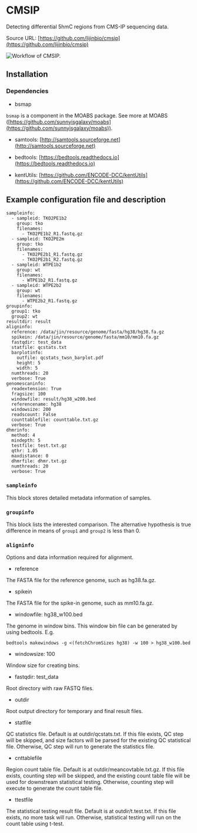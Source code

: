 # CMSIP

Detecting differential 5hmC regions from CMS-IP sequencing data.

Source URL: [https://github.com/lijinbio/cmsip](https://github.com/lijinbio/cmsip)

![Workflow of CMSIP.](cmsip_flowchart.png)

## Installation

### Dependencies

- bsmap

`bsmap` is a component in the MOABS package. See more at MOABS ([https://github.com/sunnyisgalaxy/moabs](https://github.com/sunnyisgalaxy/moabs)).

- samtools: [http://samtools.sourceforge.net](http://samtools.sourceforge.net)

- bedtools: [https://bedtools.readthedocs.io](https://bedtools.readthedocs.io)

- kentUtils: [https://github.com/ENCODE-DCC/kentUtils](https://github.com/ENCODE-DCC/kentUtils)

## Example configuration file and description

```
sampleinfo:
  - sampleid: TKO2PE1b2
    group: tko
    filenames:
      - TKO2PE1b2_R1.fastq.gz
  - sampleid: TKO2PE2m
    group: tko
    filenames:
      - TKO2PE2b1_R1.fastq.gz
      - TKO2PE2b1_R2.fastq.gz
  - sampleid: WTPE1b2
    group: wt
    filenames:
      - WTPE1b2_R1.fastq.gz
  - sampleid: WTPE2b2
    group: wt
    filenames:
      - WTPE2b2_R1.fastq.gz
groupinfo:
  group1: tko
  group2: wt
resultdir: result
aligninfo:
  reference: /data/jin/resource/genome/fasta/hg38/hg38.fa.gz
  spikein: /data/jin/resource/genome/fasta/mm10/mm10.fa.gz
  fastqdir: test_data
  statfile: qcstats.txt
  barplotinfo:
    outfile: qcstats_twsn_barplot.pdf
    height: 5
    width: 5
  numthreads: 20
  verbose: True
genomescaninfo:
  readextension: True
  fragsize: 100
  windowfile: result/hg38_w200.bed
  referencename: hg38
  windowsize: 200
  readscount: False
  counttablefile: counttable.txt.gz
  verbose: True
dhmrinfo:
  method: 4
  mindepth: 5
  testfile: test.txt.gz
  qthr: 1.05
  maxdistance: 0
  dhmrfile: dhmr.txt.gz
  numthreads: 20
  verbose: True
```

### `sampleinfo`

This block stores detailed metadata information of samples.

### `groupinfo`

This block lists the interested comparison.  The alternative hypothesis is true difference in means of `group1` and `group2` is less than 0.

### `aligninfo`

Options and data information required for alignment.

- reference

The FASTA file for the reference genome, such as hg38.fa.gz.

- spikein

The FASTA file for the spike-in genome, such as mm10.fa.gz.

- windowfile: hg38_w100.bed

The genome in window bins. This window bin file can be generated by using bedtools. E.g.

```
bedtools makewindows -g <(fetchChromSizes hg38) -w 100 > hg38_w100.bed
```

- windowsize: 100

Window size for creating bins.

- fastqdir: test_data

Root directory with raw FASTQ files.

-  outdir

Root output directory for temporary and final result files.

- statfile

QC statistics file. Default is at outdir/qcstats.txt. If this file exists, QC step will be skipped, and size factors will be parsed for the existing QC statistical file. Otherwise, QC step will run to generate the statistics file.

- cnttablefile

Region count table file. Default is at outdir/meancovtable.txt.gz. If this file exists, counting step will be skipped, and the existing count table file will be used for downstream statistical testing. Otherwise, counting step will execute to generate the count table file.

- ttestfile

The statistical testing result file. Default is at outdir/t.test.txt. If this file exists, no more task will run. Otherwise, statistical testing will run on the count table using t-test.


